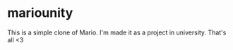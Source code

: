 # mariounity

This is a simple clone of Mario. I'm made it as a project in university.
That's all <3
